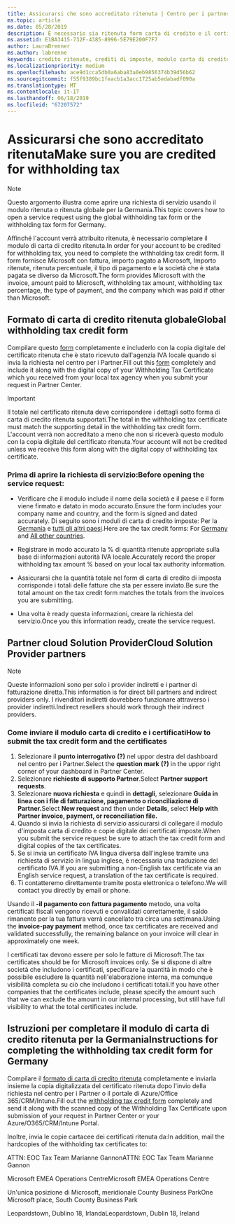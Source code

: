 ```yaml
---
title: Assicurarsi che sono accreditato ritenuta | Centro per i partner
ms.topic: article
ms.date: 05/28/2019
description: È necessario sia ritenuta form carta di credito e il certificato ritenuta per aprire una richiesta di servizio.
ms.assetid: E1BA3415-732F-4385-8996-5E79E200F7F7
author: LauraBrenner
ms.author: labrenne
keywords: credito ritenute, crediti di imposte, modulo carta di credito tedesco, credito di modulo d'imposta
ms.localizationpriority: medium
ms.openlocfilehash: ace9d1cca5db0a6aba83a0eb9856374b39d56b62
ms.sourcegitcommit: f55f9389bc1feacb1a3acc1725ab5edabadf090a
ms.translationtype: MT
ms.contentlocale: it-IT
ms.lasthandoff: 06/18/2019
ms.locfileid: "67207572"
---
```

# <a name="make-sure-you-are-credited-for-withholding-tax"></a><span data-ttu-id="005b5-104">Assicurarsi che sono accreditato ritenuta</span><span class="sxs-lookup"><span data-stu-id="005b5-104">Make sure you are credited for withholding tax</span></span>

>[!Note]
><span data-ttu-id="005b5-105">Questo argomento illustra come aprire una richiesta di servizio usando il modulo ritenuta o ritenuta globale per la Germania.</span><span class="sxs-lookup"><span data-stu-id="005b5-105">This topic covers how to open a service request using the global withholding tax form or the withholding tax form for Germany.</span></span>

<span data-ttu-id="005b5-106">Affinché l'account verrà attribuito ritenuta, è necessario completare il modulo di carta di credito ritenuta.</span><span class="sxs-lookup"><span data-stu-id="005b5-106">In order for your account to be credited for withholding tax, you need to complete the withholding tax credit form.</span></span> <span data-ttu-id="005b5-107">Il form fornisce Microsoft con fattura, importo pagato a Microsoft, Importo ritenute, ritenuta percentuale, il tipo di pagamento e la società che è stata pagata se diverso da Microsoft.</span><span class="sxs-lookup"><span data-stu-id="005b5-107">The form provides Microsoft with the invoice, amount paid to Microsoft, withholding tax amount, withholding tax percentage, the type of payment, and the company which was paid if other than Microsoft.</span></span>  

## <a name="global-withholding-tax-credit-form"></a><span data-ttu-id="005b5-108">Formato di carta di credito ritenuta globale</span><span class="sxs-lookup"><span data-stu-id="005b5-108">Global withholding tax credit form</span></span>

<span data-ttu-id="005b5-109">Compilare questo [form](https://query.prod.cms.rt.microsoft.com/cms/api/am/binary/RE30311) completamente e includerlo con la copia digitale del certificato ritenuta che è stato ricevuto dall'agenzia IVA locale quando si invia la richiesta nel centro per i Partner.</span><span class="sxs-lookup"><span data-stu-id="005b5-109">Fill out this [form](https://query.prod.cms.rt.microsoft.com/cms/api/am/binary/RE30311) completely and include it along with the digital copy of your Withholding Tax Certificate which you received from your local tax agency when you submit your request in Partner Center.</span></span>
>[!IMPORTANT]
><span data-ttu-id="005b5-110">Il totale nel certificato ritenuta deve corrispondere i dettagli sotto forma di carta di credito ritenuta supportati.</span><span class="sxs-lookup"><span data-stu-id="005b5-110">The total in the withholding tax certificate must match the supporting detail in the withholding tax credit form.</span></span> <span data-ttu-id="005b5-111">L'account verrà non accreditato a meno che non si riceverà questo modulo con la copia digitale del certificato ritenuta.</span><span class="sxs-lookup"><span data-stu-id="005b5-111">Your account will not be credited unless we receive this form along with the digital copy of withholding tax certificate.</span></span>

### <a name="before-opening-the-service-request"></a><span data-ttu-id="005b5-112">Prima di aprire la richiesta di servizio:</span><span class="sxs-lookup"><span data-stu-id="005b5-112">Before opening the service request:</span></span>

- <span data-ttu-id="005b5-113">Verificare che il modulo include il nome della società e il paese e il form viene firmato e datato in modo accurato.</span><span class="sxs-lookup"><span data-stu-id="005b5-113">Ensure the form includes your company name and country, and the form is signed and dated accurately.</span></span> <span data-ttu-id="005b5-114">Di seguito sono i moduli di carta di credito imposte: Per la [Germania](https://query.prod.cms.rt.microsoft.com/cms/api/am/binary/RE305Lo) e [tutti gli altri paesi](https://query.prod.cms.rt.microsoft.com/cms/api/am/binary/RE30311).</span><span class="sxs-lookup"><span data-stu-id="005b5-114">Here are the tax credit forms: For [Germany](https://query.prod.cms.rt.microsoft.com/cms/api/am/binary/RE305Lo) and [All other countries](https://query.prod.cms.rt.microsoft.com/cms/api/am/binary/RE30311).</span></span>

- <span data-ttu-id="005b5-115">Registrare in modo accurato la % di quantità ritenute appropriate sulla base di informazioni autorità IVA locale.</span><span class="sxs-lookup"><span data-stu-id="005b5-115">Accurately record the proper withholding tax amount % based on your local tax authority information.</span></span>

- <span data-ttu-id="005b5-116">Assicurarsi che la quantità totale nel form di carta di credito di imposta corrisponde i totali delle fatture che sta per essere inviato.</span><span class="sxs-lookup"><span data-stu-id="005b5-116">Be sure the total amount on the tax credit form matches the totals from the invoices you are submitting.</span></span> 

- <span data-ttu-id="005b5-117">Una volta è ready questa informazioni, creare la richiesta del servizio.</span><span class="sxs-lookup"><span data-stu-id="005b5-117">Once you this information ready, create the service request.</span></span>

## <a name="cloud-solution-provider-partners"></a><span data-ttu-id="005b5-118">Partner cloud Solution Provider</span><span class="sxs-lookup"><span data-stu-id="005b5-118">Cloud Solution Provider partners</span></span>

>[!Note]
><span data-ttu-id="005b5-119">Queste informazioni sono per solo i provider indiretti e i partner di fatturazione diretta.</span><span class="sxs-lookup"><span data-stu-id="005b5-119">This information is for direct bill partners and indirect providers only.</span></span> <span data-ttu-id="005b5-120">I rivenditori indiretti dovrebbero funzionare attraverso i provider indiretti.</span><span class="sxs-lookup"><span data-stu-id="005b5-120">Indirect resellers should work through their indirect providers.</span></span>

### <a name="how-to-submit-the-tax-credit-form-and-the-certificates"></a><span data-ttu-id="005b5-121">Come inviare il modulo carta di credito e i certificati</span><span class="sxs-lookup"><span data-stu-id="005b5-121">How to submit the tax credit form and the certificates</span></span>

1. <span data-ttu-id="005b5-122">Selezionare il **punto interrogativo** **(?)**  nel uppor destra del dashboard nel centro per i Partner.</span><span class="sxs-lookup"><span data-stu-id="005b5-122">Select the **question mark** **(?)** in the uppor right corner of your dashboard in Partner Center.</span></span>
2. <span data-ttu-id="005b5-123">Selezionare **richieste di supporto Partner**.</span><span class="sxs-lookup"><span data-stu-id="005b5-123">Select **Partner support requests**.</span></span>
3. <span data-ttu-id="005b5-124">Selezionare **nuova richiesta** e quindi in **dettagli**, selezionare **Guida in linea con i file di fatturazione, pagamento o riconciliazione di Partner.**</span><span class="sxs-lookup"><span data-stu-id="005b5-124">Select **New request** and then under **Details**, select **Help with Partner invoice, payment, or reconciliation file.**</span></span>
4. <span data-ttu-id="005b5-125">Quando si invia la richiesta di servizio assicurarsi di collegare il modulo d'imposta carta di credito e copie digitale dei certificati imposte.</span><span class="sxs-lookup"><span data-stu-id="005b5-125">When you submit the service request be sure to attach the tax credit form and digital copies of the tax certificates.</span></span>
5. <span data-ttu-id="005b5-126">Se si invia un certificato IVA lingua diversa dall'inglese tramite una richiesta di servizio in lingua inglese, è necessaria una traduzione del certificato IVA.</span><span class="sxs-lookup"><span data-stu-id="005b5-126">If you are submitting a non-English tax certificate via an English service request, a translation of the tax certificate is required.</span></span>
6. <span data-ttu-id="005b5-127">Ti contatteremo direttamente tramite posta elettronica o telefono.</span><span class="sxs-lookup"><span data-stu-id="005b5-127">We will contact you directly by email or phone.</span></span>

<span data-ttu-id="005b5-128">Usando il **-il pagamento con fattura pagamento** metodo, una volta certificati fiscali vengono ricevuti e convalidati correttamente, il saldo rimanente per la tua fattura verrà cancellato tra circa una settimana.</span><span class="sxs-lookup"><span data-stu-id="005b5-128">Using the **invoice-pay payment** method, once tax certificates are received and validated successfully, the remaining balance on your invoice will clear in approximately one week.</span></span> 

<span data-ttu-id="005b5-129">I certificati tax devono essere per solo le fatture di Microsoft.</span><span class="sxs-lookup"><span data-stu-id="005b5-129">The tax certificates should be for Microsoft invoices only.</span></span> <span data-ttu-id="005b5-130">Se si dispone di altre società che includono i certificati, specificare la quantità in modo che è possibile escludere la quantità nell'elaborazione interna, ma comunque visibilità completa su ciò che includono i certificati totali.</span><span class="sxs-lookup"><span data-stu-id="005b5-130">If you have other companies that the certificates include, please specify the amount such that we can exclude the amount in our internal processing, but still have full visibility to what the total certificates include.</span></span> 

## <a name="instructions-for-completing-the-withholding-tax-credit-form-for-germany"></a><span data-ttu-id="005b5-131">Istruzioni per completare il modulo di carta di credito ritenuta per la Germania</span><span class="sxs-lookup"><span data-stu-id="005b5-131">Instructions for completing the withholding tax credit form for Germany</span></span>

<span data-ttu-id="005b5-132">Compilare il [formato di carta di credito ritenuta](https://query.prod.cms.rt.microsoft.com/cms/api/am/binary/RE305Lo) completamente e inviarla insieme la copia digitalizzata del certificato ritenuta dopo l'invio della richiesta nel centro per i Partner o il portale di Azure/Office 365/CRM/Intune.</span><span class="sxs-lookup"><span data-stu-id="005b5-132">Fill out the [withholding tax credit form](https://query.prod.cms.rt.microsoft.com/cms/api/am/binary/RE305Lo)  completely and send it along with the scanned copy of the Withholding Tax Certificate upon submission of your request in Partner Center or your Azure/O365/CRM/Intune Portal.</span></span> 

<span data-ttu-id="005b5-133">Inoltre, invia le copie cartacee dei certificati ritenuta da:</span><span class="sxs-lookup"><span data-stu-id="005b5-133">In addition, mail the hardcopies of the withholding tax certificates to:</span></span>

<span data-ttu-id="005b5-134">ATTN: EOC Tax Team Marianne Gannon</span><span class="sxs-lookup"><span data-stu-id="005b5-134">ATTN: EOC Tax Team Marianne Gannon</span></span>

<span data-ttu-id="005b5-135">Microsoft EMEA Operations Centre</span><span class="sxs-lookup"><span data-stu-id="005b5-135">Microsoft EMEA Operations Centre</span></span>

<span data-ttu-id="005b5-136">Un'unica posizione di Microsoft, meridionale County Business Park</span><span class="sxs-lookup"><span data-stu-id="005b5-136">One Microsoft place, South County Business Park</span></span>

<span data-ttu-id="005b5-137">Leopardstown, Dublino 18, Irlanda</span><span class="sxs-lookup"><span data-stu-id="005b5-137">Leopardstown, Dublin 18, Ireland</span></span>

